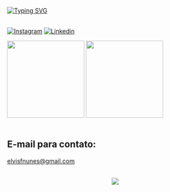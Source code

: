 [![Typing SVG](https://readme-typing-svg.herokuapp.com/?color=00bfbf&size=35&center=true&vCenter=true&width=1000&lines=Welcome!+:%29)](https://git.io/typing-svg) </br>
</br>

[![Instagram](https://img.shields.io/badge/Instagram-E4405F?style=for-the-badge&logo=instagram&logoColor=white)](https://www.instagram.com/elvis.dev)
[![Linkedin](https://img.shields.io/badge/LinkedIn-0077B5?style=for-the-badge&logo=linkedin&logoColor=white)](https://www.linkedin.com/in/elvis-felipe-nunes-machado-52707922b/)
 <div>
    <img height="180em" src="https://github-readme-stats.vercel.app/api?username=ElvisNunes13&show_icons=true&theme=dark">
    <img height="180em" src="https://github-readme-stats.vercel.app/api/top-langs/?username=ElvisNunes13&theme=dark">
</div><br/>

##  E-mail para contato:



 
 

elvisfnunes@gmail.com
<br/>
<br/>

<p align="center">
   <img src="https://profile-counter.glitch.me/ElvisNunes13/count.svg" />
</p></br>
